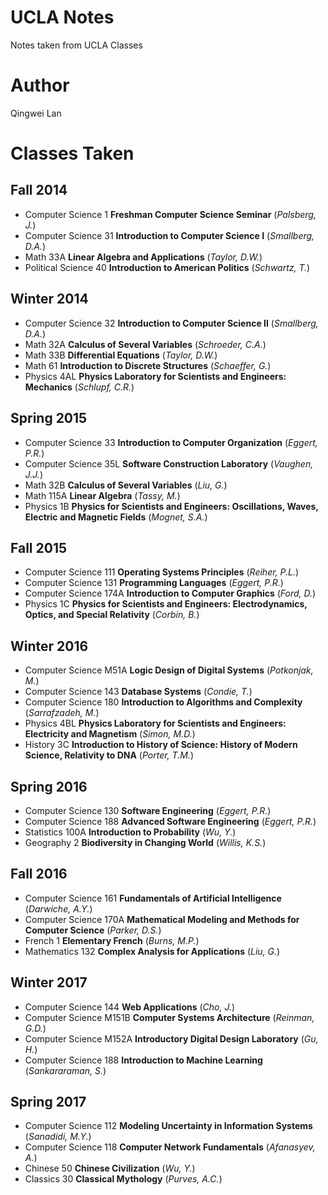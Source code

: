 # UCLA Notes

Notes taken from UCLA Classes

# Author

Qingwei Lan

# Classes Taken

## Fall 2014
- Computer Science 1 **Freshman Computer Science Seminar** (*Palsberg, J.*)
- Computer Science 31 **Introduction to Computer Science I** (*Smallberg, D.A.*)
- Math 33A **Linear Algebra and Applications** (*Taylor, D.W.*)
- Political Science 40 **Introduction to American Politics** (*Schwartz, T.*)

## Winter 2014
- Computer Science 32 **Introduction to Computer Science II** (*Smallberg, D.A.*)
- Math 32A **Calculus of Several Variables** (*Schroeder, C.A.*)
- Math 33B **Differential Equations** (*Taylor, D.W.*)
- Math 61 **Introduction to Discrete Structures** (*Schaeffer, G.*)
- Physics 4AL **Physics Laboratory for Scientists and Engineers: Mechanics** (*Schlupf, C.R.*)

## Spring 2015
- Computer Science 33 **Introduction to Computer Organization** (*Eggert, P.R.*)
- Computer Science 35L **Software Construction Laboratory** (*Vaughen, J.J.*)
- Math 32B **Calculus of Several Variables** (*Liu, G.*)
- Math 115A **Linear Algebra** (*Tassy, M.*)
- Physics 1B **Physics for Scientists and Engineers: Oscillations, Waves, Electric and Magnetic Fields** (*Mognet, S.A.*)

## Fall 2015
- Computer Science 111 **Operating Systems Principles** (*Reiher, P.L.*)
- Computer Science 131 **Programming Languages** (*Eggert, P.R.*)
- Computer Science 174A **Introduction to Computer Graphics** (*Ford, D.*)
- Physics 1C **Physics for Scientists and Engineers: Electrodynamics, Optics, and Special Relativity** (*Corbin, B.*)

## Winter 2016
- Computer Science M51A **Logic Design of Digital Systems** (*Potkonjak, M.*)
- Computer Science 143 **Database Systems** (*Condie, T.*)
- Computer Science 180 **Introduction to Algorithms and Complexity** (*Sarrafzadeh, M.*)
- Physics 4BL **Physics Laboratory for Scientists and Engineers: Electricity and Magnetism** (*Simon, M.D.*)
- History 3C **Introduction to History of Science: History of Modern Science, Relativity to DNA** (*Porter, T.M.*)

## Spring 2016
- Computer Science 130 **Software Engineering** (*Eggert, P.R.*)
- Computer Science 188 **Advanced Software Engineering** (*Eggert, P.R.*)
- Statistics 100A **Introduction to Probability** (*Wu, Y.*)
- Geography 2 **Biodiversity in Changing World** (*Willis, K.S.*)

## Fall 2016
- Computer Science 161 **Fundamentals of Artificial Intelligence** (*Darwiche, A.Y.*)
- Computer Science 170A **Mathematical Modeling and Methods for Computer Science** (*Parker, D.S.*)
- French 1 **Elementary French** (*Burns, M.P.*)
- Mathematics 132 **Complex Analysis for Applications** (*Liu, G.*)

## Winter 2017
- Computer Science 144 **Web Applications** (*Cho, J.*)
- Computer Science M151B **Computer Systems Architecture** (*Reinman, G.D.*)
- Computer Science M152A **Introductory Digital Design Laboratory** (*Gu, H.*)
- Computer Science 188 **Introduction to Machine Learning** (*Sankararaman, S.*)

## Spring 2017

- Computer Science 112 **Modeling Uncertainty in Information Systems** (*Sanadidi, M.Y.*)
- Computer Science 118 **Computer Network Fundamentals** (*Afanasyev, A.*)
- Chinese 50 **Chinese Civilization** (*Wu, Y.*)
- Classics 30 **Classical Mythology** (*Purves, A.C.*)
